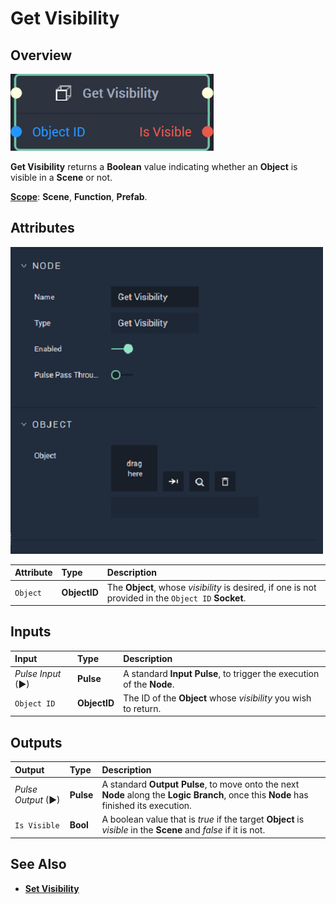 # Get Visibility

## Overview

![The Get Visibility Node.](../../../.gitbook/assets/getvisibilitynode20241.png)

**Get Visibility** returns a **Boolean** value indicating whether an **Object** is visible in a **Scene** or not.

[**Scope**](../../overview.md#scopes): **Scene**, **Function**, **Prefab**.

## Attributes

![The Get Visibility Node Attributes.](../../../.gitbook/assets/node-get-visibility-attr.png)

| Attribute | Type | Description |
| :--- | :--- | :--- |
| `Object` | **ObjectID** | The **Object**, whose _visibility_ is desired, if one is not provided in the `Object ID` **Socket**. |

## Inputs

| Input | Type | Description |
| :--- | :--- | :--- |
| _Pulse Input_ \(►\) | **Pulse** | A standard **Input Pulse**, to trigger the execution of the **Node**. |
| `Object ID` | **ObjectID** | The ID of the **Object** whose _visibility_ you wish to return. |

## Outputs

| Output | Type | Description |
| :--- | :--- | :--- |
| _Pulse Output_ \(►\) | **Pulse** | A standard **Output Pulse**, to move onto the next **Node** along the **Logic Branch**, once this **Node** has finished its execution. |
| `Is Visible` | **Bool** | A boolean value that is _true_ if the target **Object** is _visible_ in the **Scene** and _false_ if it is not. |

## See Also

* [**Set Visibility**](set-visibility.md)

